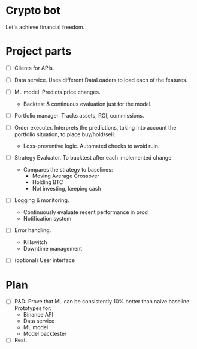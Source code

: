 # Crypto bot
Let's achieve financial freedom.

# Project parts
- [ ] Clients for APIs.
- [ ] Data service. Uses different DataLoaders to load each of the features.
- [ ] ML model. Predicts price changes.
    - Backtest & continuous evaluation just for the model.
- [ ] Portfolio manager. Tracks assets, ROI, commissions.
- [ ] Order executer. Interprets the predictions, taking into account the portfolio situation, to place buy/hold/sell.
    - Loss-preventive logic. Automated checks to avoid ruin.
- [ ] Strategy Evaluator. To backtest after each implemented change.
    - Compares the strategy to baselines:
        - Moving Average Crossover
        - Holding BTC
        - Not investing, keeping cash
- [ ] Logging & monitoring.
    - Continuously evaluate recent performance in prod
    - Notification system
- [ ] Error handling.
    - Killswitch
    - Downtime management
- [ ] (optional) User interface


# Plan
- [ ] R&D: Prove that ML can be consistently 10% better than naive baseline. Prototypes for:
    - Binance API
    - Data service
    - ML model
    - Model backtester
- [ ] Rest.

